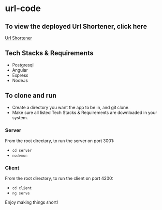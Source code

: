 # url-code
## To view the deployed Url Shortener, click here
[Url Shortener](https://url-shorten-ui.herokuapp.com/)

## Tech Stacks & Requirements
- Postgresql
- Angular
- Express
- NodeJs

## To clone and run
- Create a directory you want the app to be in, and git clone.
- Make sure all listed Tech Stacks & Requirements are downloaded in your system.

### Server 
From the root directory, to run the server on port 3001:
* ```cd server```
* ```nodemon```

### Client
From the root directory, to run the client on port 4200:
* ```cd client```
* ```ng serve```

Enjoy making things short!
